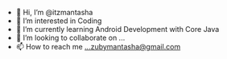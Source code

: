 - 👋 Hi, I’m @itzmantasha
- 👀 I’m interested in Coding
- 🌱 I’m currently learning Android Development with Core Java
- 💞️ I’m looking to collaborate on ...
- 📫 How to reach me ...zubymantasha@gmail.com

<!---
itzmantasha/itzmantasha is a ✨ special ✨ repository because its `README.md` (this file) appears on your GitHub profile.
You can click the Preview link to take a look at your changes.
--->

